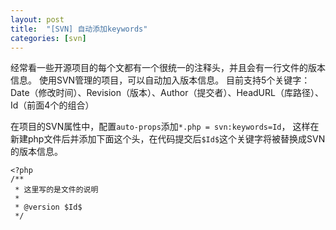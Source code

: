 ```yaml
---
layout: post
title:  "[SVN] 自动添加keywords"
categories: [svn]
---
```


经常看一些开源项目的每个文都有一个很统一的注释头，并且会有一行文件的版本信息。
使用SVN管理的项目，可以自动加入版本信息。
目前支持5个关键字：Date（修改时间）、Revision（版本）、Author（提交者）、HeadURL（库路径）、Id（前面4个的组合）

在项目的SVN属性中，配置`auto-props`添加`*.php = svn:keywords=Id`，
这样在新建php文件后并添加下面这个头，在代码提交后`$Id$`这个关键字将被替换成SVN的版本信息。

```
<?php
/**
 * 这里写的是文件的说明
 *
 * @version $Id$
 */
```
